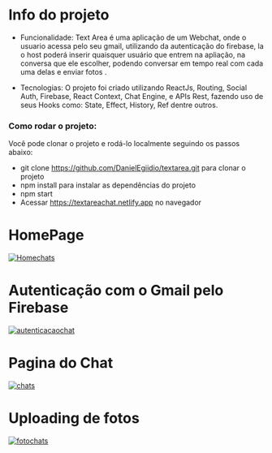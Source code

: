 # Info do projeto

- Funcionalidade: Text Area é uma aplicação de um Webchat, onde o usuario acessa pelo seu gmail, utilizando da autenticação do firebase, la o host poderá inserir quaisquer usuário que entrem na apliação, na conversa que ele escolher, podendo conversar em tempo real com cada uma delas e enviar fotos .

- Tecnologias: O projeto foi criado utilizando ReactJs, Routing, Social Auth, Firebase, React Context, Chat Engine, e APIs Rest, fazendo uso de seus Hooks como: State, Effect, History, Ref dentre outros.


### Como rodar o projeto:

Você pode clonar o projeto e rodá-lo localmente seguindo os passos abaixo:

- git clone https://github.com/DanielEgiidio/textarea.git para clonar o projeto
- npm install para instalar as dependências do projeto
- npm start
- Acessar https://textareachat.netlify.app no navegador


# HomePage

<a href="https://ibb.co/Fn5W5Zj"><img src="https://i.ibb.co/YbcWcnq/Homechats.png" alt="Homechats" border="0"></a>

# Autenticação com o Gmail pelo Firebase

<a href="https://ibb.co/cYFTgws"><img src="https://i.ibb.co/Rj0HvNJ/autenticacaochat.png" alt="autenticacaochat" border="0"></a>


# Pagina do Chat

<a href="https://ibb.co/52HDScC"><img src="https://i.ibb.co/Lv7wcpB/chats.png" alt="chats" border="0"></a>

# Uploading de fotos

<a href="https://ibb.co/WG9KFLp"><img src="https://i.ibb.co/jbK4GSZ/fotochats.png" alt="fotochats" border="0"></a>
